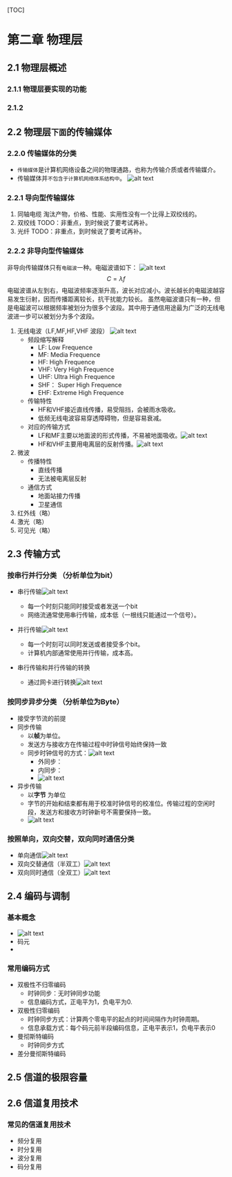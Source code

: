 ﻿[TOC]
# 第二章 物理层

## 2.1 物理层概述

### 2.1.1 物理层要实现的功能

### 2.1.2 

## 2.2 物理层`下面`的传输媒体

### 2.2.0 传输媒体的分类
- `传输媒体`是计算机网络设备之间的物理通路，也称为传输介质或者传输媒介。
- 传输媒体并`不包含于计算机网络体系结构中`。
![alt text](assets/tmp880E.png)

### 2.2.1 导向型传输媒体
1. 同轴电缆
淘汰产物，价格、性能、实用性没有一个比得上双绞线的。
2. 双绞线
TODO：非重点，到时候说了要考试再补。
3. 光纤
TODO：非重点，到时候说了要考试再补。
### 2.2.2 非导向型传输媒体
非导向传输媒体只有`电磁波`一种。电磁波谱如下：
![alt text](assets/tmp69FC.png)
$$ C = \lambda f $$
电磁波谱从左到右，电磁波频率逐渐升高，波长对应减小。波长越长的电磁波越容易发生衍射，因而传播距离较长，抗干扰能力较长。
虽然电磁波谱只有一种，但是电磁波可以根据频率被划分为很多个波段。其中用于通信用途最为广泛的无线电波进一步可以被划分为多个波段。

1. 无线电波（LF,MF,HF,VHF 波段）
![alt text](assets/image-2.png)
   - 频段缩写解释
     - LF: Low Frequence
     - MF: Media Frequence 
     - HF: High Frequence 
     - VHF: Very High Frequence 
     - UHF: Ultra High Frequence
     - SHF： Super High Frequence 
     - EHF: Extreme High Frequence 
   - 传输特性
     -  HF和VHF接近直线传播，易受阻挡，会被雨水吸收。
     -  低频无线电波容易穿透障碍物，但是容易衰减。
   - 对应的传输方式
     - LF和MF主要以地面波的形式传播，不易被地面吸收。![alt text](assets/tmpDF05.png)
     - HF和VHF主要用电离层的反射传播。![alt text](assets/tmp4B8B.png)
1. 微波
   - 传播特性
     - 直线传播
     - 无法被电离层反射
   - 通信方式
     - 地面站接力传播
     - 卫星通信
2. 红外线（略）
3. 激光（略）
4. 可见光（略）

## 2.3 传输方式

### 按串行并行分类 （分析单位为bit）
- 串行传输![alt text](assets/tmpD91B.png)
  - 每一个时刻只能同时接受或者发送一个bit
  - 网络流通常使用串行传输，成本低（一根线只能通过一个信号）。
- 并行传输![alt text](assets/tmpE1A7.png)
  - 每一个时刻可以同时发送或者接受多个bit。
  - 计算机内部通常使用并行传输，成本高。

- 串行传输和并行传输的转换
  - 通过网卡进行转换![alt text](assets/tmp687.png)
### 按同步异步分类 （分析单位为Byte）
- 接受字节流的前提
- 同步传输
  - 以**帧**为单位。
  - 发送方与接收方在传输过程中时钟信号始终保持一致
  - 同步时钟信号的方式：![alt text](assets/tmp6F10.png)
    - 外同步：
    - 内同步：
    - ![alt text](assets/tmp83B3.png)
- 异步传输
  - 以**字节** 为单位
  - 字节的开始和结束都有用于校准时钟信号的校准位。传输过程的空闲时段，发送方和接收方时钟新号不需要保持一致。
  - ![alt text](assets/tmpC919.png)


### 按照单向，双向交替，双向同时通信分类

- 单向通信![alt text](assets/image-3.png)
- 双向交替通信（半双工）![alt text](assets/image-4.png)
- 双向同时通信（全双工）![alt text](assets/image-5.png)



## 2.4 编码与调制

### 基本概念
- ![alt text](assets/tmp92B3.png)
- 码元
- 

### 常用编码方式
- 双极性不归零编码
  - 时钟同步：无时钟同步功能
  - 信息编码方式，正电平为1，负电平为0.
- 双极性归零编码
  - 时钟同步方式：计算两个零电平的起点的时间间隔作为时钟周期。
  - 信息承载方式：每个码元前半段编码信息，正电平表示1，负电平表示0
- 曼彻斯特编码
  - 时钟同步方式
- 差分曼彻斯特编码
 


## 2.5 信道的极限容量

## 2.6 信道复用技术

### 常见的信道复用技术

- 频分复用
- 时分复用
- 波分复用
- 码分复用

